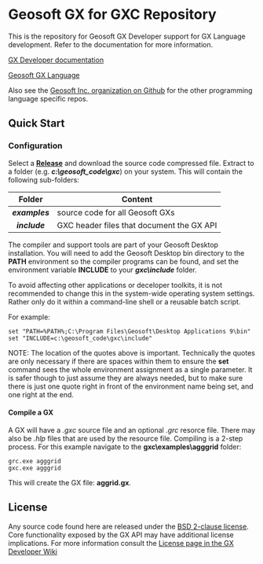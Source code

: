 # Geosoft GX for GXC Repository

This is the repository for Geosoft GX Developer support for GX Language development. Refer to the documentation for more information.

[GX Developer documentation](https://geosoftgxdev.atlassian.net/wiki/display/GD/Python+in+GX+Developer)

[Geosoft GX Language](https://geosoftgxdev.atlassian.net/wiki/spaces/GXD93/pages/78020870/Geosoft+GX+Language)

Also see the [Geosoft Inc. organization on Github](https://github.com/GeosoftInc) for the other programming language specific repos.

Quick Start
-----------

### Configuration

Select a __[Release](https://github.com/GeosoftInc/gxc/releases)__ and download the source code compressed file.  Extract to a folder (e.g. ___c:\geosoft_code\gxc___) on your system. This will contain the following sub-folders:

   | Folder | Content |
   |:------:| ------- |
   | ___examples___ | source code for all Geosoft GXs |
   | ___include___ | GXC header files that document the GX API |

The compiler and support tools are part of your Geosoft Desktop installation. You will need to add the Geosoft Desktop bin directory to the __PATH__ environment so the compiler programs can be found, and set the environment variable __INCLUDE__ to your ___gxc\include___ folder.  

To avoid affecting other applications or deceloper toolkits, it is not recommended to change this in the system-wide operating system settings. Rather only do it within a command-line shell or a reusable batch script.

For example:

```
set "PATH=%PATH%;C:\Program Files\Geosoft\Desktop Applications 9\bin"
set "INCLUDE=c:\geosoft_code\gxc\include"
```

NOTE: The location of the quotes above is important. Technically the quotes are only necessary if there are spaces within them to ensure the __set__ command sees the whole environment assignment as a single parameter. It is safer though to just assume they are always needed, but to make sure there is just one quote right in front of the environment name being set, and one right at the end.

#### Compile a GX

A GX will have a _.gxc_ source file and an optional _.grc_ resorce file.  There may also be _.hlp_ files that are used by the resource file.  Compiling is a 2-step process.  For this example navigate to the __gxc\examples\agggrid__ folder:

```
grc.exe agggrid
gxc.exe agggrid
```

This will create the GX file: __aggrid.gx__.

License
-------
Any source code found here are released under the [BSD 2-clause license](https://github.com/GeosoftInc/gxpy/blob/master/LICENSE). Core functionality exposed by the GX API may have additional license implications. For more information consult the [License page in the GX Developer Wiki](https://geosoftgxdev.atlassian.net/wiki/spaces/GD/pages/2359406/License)
